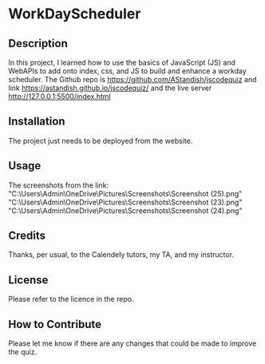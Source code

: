 # WorkDayScheduler

## Description

In this project, I learned how to use the basics of JavaScript (JS) and WebAPIs to add onto index, css, and JS to build and enhance a workday scheduler. The Github repo is https://github.com/AStandish/jscodequiz and link https://astandish.github.io/jscodequiz/ and the live server http://127.0.0.1:5500/index.html

## Installation

The project just needs to be deployed from the website.

## Usage

The screenshots from the link:
"C:\Users\Admin\OneDrive\Pictures\Screenshots\Screenshot (25).png"
"C:\Users\Admin\OneDrive\Pictures\Screenshots\Screenshot (23).png"
"C:\Users\Admin\OneDrive\Pictures\Screenshots\Screenshot (24).png"

## Credits

Thanks, per usual, to the Calendely tutors, my TA, and my instructor.

## License

Please refer to the licence in the repo.

## How to Contribute

Please let me know if there are any changes that could be made to improve the quiz.
